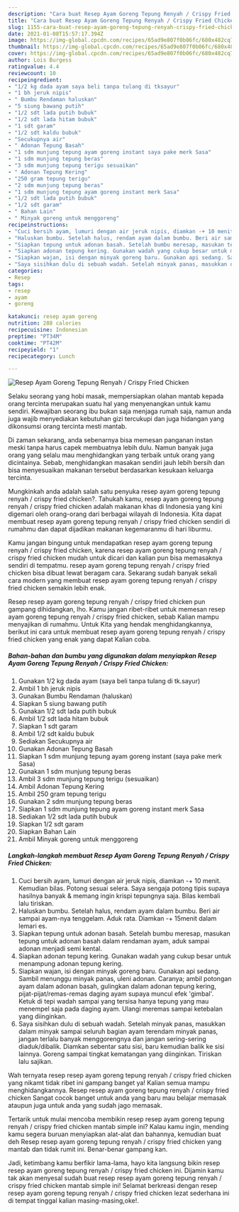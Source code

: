 ```yaml
---
description: "Cara buat Resep Ayam Goreng Tepung Renyah / Crispy Fried Chicken yang enak dan Mudah Dibuat"
title: "Cara buat Resep Ayam Goreng Tepung Renyah / Crispy Fried Chicken yang enak dan Mudah Dibuat"
slug: 1155-cara-buat-resep-ayam-goreng-tepung-renyah-crispy-fried-chicken-yang-enak-dan-mudah-dibuat
date: 2021-01-08T15:57:17.394Z
image: https://img-global.cpcdn.com/recipes/65ad9e807f0b06fc/680x482cq70/resep-ayam-goreng-tepung-renyah-crispy-fried-chicken-foto-resep-utama.jpg
thumbnail: https://img-global.cpcdn.com/recipes/65ad9e807f0b06fc/680x482cq70/resep-ayam-goreng-tepung-renyah-crispy-fried-chicken-foto-resep-utama.jpg
cover: https://img-global.cpcdn.com/recipes/65ad9e807f0b06fc/680x482cq70/resep-ayam-goreng-tepung-renyah-crispy-fried-chicken-foto-resep-utama.jpg
author: Lois Burgess
ratingvalue: 4.4
reviewcount: 10
recipeingredient:
- "1/2 kg dada ayam saya beli tanpa tulang di tksayur"
- "1 bh jeruk nipis"
- " Bumbu Rendaman haluskan"
- "5 siung bawang putih"
- "1/2 sdt lada putih bubuk"
- "1/2 sdt lada hitam bubuk"
- "1 sdt garam"
- "1/2 sdt kaldu bubuk"
- "Secukupnya air"
- " Adonan Tepung Basah"
- "1 sdm munjung tepung ayam goreng instant saya pake merk Sasa"
- "1 sdm munjung tepung beras"
- "3 sdm munjung tepung terigu sesuaikan"
- " Adonan Tepung Kering"
- "250 gram tepung terigu"
- "2 sdm munjung tepung beras"
- "1 sdm munjung tepung ayam goreng instant merk Sasa"
- "1/2 sdt lada putih bubuk"
- "1/2 sdt garam"
- " Bahan Lain"
- " Minyak goreng untuk menggoreng"
recipeinstructions:
- "Cuci bersih ayam, lumuri dengan air jeruk nipis, diamkan -+ 10 menit. Kemudian bilas. Potong sesuai selera. Saya sengaja potong tipis supaya hasilnya banyak &amp; memang ingin krispi tepungnya saja. Bilas kembali lalu tiriskan."
- "Haluskan bumbu. Setelah halus, rendam ayam dalam bumbu. Beri air sampai ayam-nya tenggelam. Aduk rata. Diamkan -+ 15menit dalam lemari es."
- "Siapkan tepung untuk adonan basah. Setelah bumbu meresap, masukan tepung untuk adonan basah dalam rendaman ayam, aduk sampai adonan menjadi semi kental."
- "Siapkan adonan tepung kering. Gunakan wadah yang cukup besar untuk menampung adonan tepung kering."
- "Siapkan wajan, isi dengan minyak goreng baru. Gunakan api sedang. Sambil menunggu minyak panas, uleni adonan. Caranya; ambil potongan ayam dalam adonan basah, gulingkan dalam adonan tepung kering, pijat-pijat/remas-remas daging ayam supaya muncul efek &#39;gimbal&#39;. Ketuk di tepi wadah sampai yang tersisa hanya tepung yang mau menempel saja pada daging ayam. Ulangi meremas sampai ketebalan yang diinginkan."
- "Saya sisihkan dulu di sebuah wadah. Setelah minyak panas, masukkan dalam minyak sampai seluruh bagian ayam terendam minyak panas, jangan terlalu banyak menggorengnya dan jangan sering-sering diaduk/dibalik. Diamkan sebentar satu sisi, baru kemudian balik ke sisi lainnya. Goreng sampai tingkat kematangan yang diinginkan. Tiriskan lalu sajikan."
categories:
- Resep
tags:
- resep
- ayam
- goreng

katakunci: resep ayam goreng 
nutrition: 288 calories
recipecuisine: Indonesian
preptime: "PT34M"
cooktime: "PT42M"
recipeyield: "1"
recipecategory: Lunch

---
```



![Resep Ayam Goreng Tepung Renyah / Crispy Fried Chicken](https://img-global.cpcdn.com/recipes/65ad9e807f0b06fc/680x482cq70/resep-ayam-goreng-tepung-renyah-crispy-fried-chicken-foto-resep-utama.jpg)

Selaku seorang yang hobi masak, mempersiapkan olahan mantab kepada orang tercinta merupakan suatu hal yang menyenangkan untuk kamu sendiri. Kewajiban seorang ibu bukan saja menjaga rumah saja, namun anda juga wajib menyediakan kebutuhan gizi tercukupi dan juga hidangan yang dikonsumsi orang tercinta mesti mantab.

Di zaman  sekarang, anda sebenarnya bisa memesan panganan instan meski tanpa harus capek membuatnya lebih dulu. Namun banyak juga orang yang selalu mau menghidangkan yang terbaik untuk orang yang dicintainya. Sebab, menghidangkan masakan sendiri jauh lebih bersih dan bisa menyesuaikan makanan tersebut berdasarkan kesukaan keluarga tercinta. 



Mungkinkah anda adalah salah satu penyuka resep ayam goreng tepung renyah / crispy fried chicken?. Tahukah kamu, resep ayam goreng tepung renyah / crispy fried chicken adalah makanan khas di Indonesia yang kini digemari oleh orang-orang dari berbagai wilayah di Indonesia. Kita dapat membuat resep ayam goreng tepung renyah / crispy fried chicken sendiri di rumahmu dan dapat dijadikan makanan kegemaranmu di hari liburmu.

Kamu jangan bingung untuk mendapatkan resep ayam goreng tepung renyah / crispy fried chicken, karena resep ayam goreng tepung renyah / crispy fried chicken mudah untuk dicari dan kalian pun bisa memasaknya sendiri di tempatmu. resep ayam goreng tepung renyah / crispy fried chicken bisa dibuat lewat beragam cara. Sekarang sudah banyak sekali cara modern yang membuat resep ayam goreng tepung renyah / crispy fried chicken semakin lebih enak.

Resep resep ayam goreng tepung renyah / crispy fried chicken pun gampang dihidangkan, lho. Kamu jangan ribet-ribet untuk memesan resep ayam goreng tepung renyah / crispy fried chicken, sebab Kalian mampu menyajikan di rumahmu. Untuk Kita yang hendak menghidangkannya, berikut ini cara untuk membuat resep ayam goreng tepung renyah / crispy fried chicken yang enak yang dapat Kalian coba.

<!--inarticleads1-->

##### Bahan-bahan dan bumbu yang digunakan dalam menyiapkan Resep Ayam Goreng Tepung Renyah / Crispy Fried Chicken:

1. Gunakan 1/2 kg dada ayam (saya beli tanpa tulang di tk.sayur)
1. Ambil 1 bh jeruk nipis
1. Gunakan  Bumbu Rendaman (haluskan)
1. Siapkan 5 siung bawang putih
1. Gunakan 1/2 sdt lada putih bubuk
1. Ambil 1/2 sdt lada hitam bubuk
1. Siapkan 1 sdt garam
1. Ambil 1/2 sdt kaldu bubuk
1. Sediakan Secukupnya air
1. Gunakan  Adonan Tepung Basah
1. Siapkan 1 sdm munjung tepung ayam goreng instant (saya pake merk Sasa)
1. Gunakan 1 sdm munjung tepung beras
1. Ambil 3 sdm munjung tepung terigu (sesuaikan)
1. Ambil  Adonan Tepung Kering
1. Ambil 250 gram tepung terigu
1. Gunakan 2 sdm munjung tepung beras
1. Siapkan 1 sdm munjung tepung ayam goreng instant merk Sasa
1. Sediakan 1/2 sdt lada putih bubuk
1. Siapkan 1/2 sdt garam
1. Siapkan  Bahan Lain
1. Ambil  Minyak goreng untuk menggoreng




<!--inarticleads2-->

##### Langkah-langkah membuat Resep Ayam Goreng Tepung Renyah / Crispy Fried Chicken:

1. Cuci bersih ayam, lumuri dengan air jeruk nipis, diamkan -+ 10 menit. Kemudian bilas. Potong sesuai selera. Saya sengaja potong tipis supaya hasilnya banyak &amp; memang ingin krispi tepungnya saja. Bilas kembali lalu tiriskan.
1. Haluskan bumbu. Setelah halus, rendam ayam dalam bumbu. Beri air sampai ayam-nya tenggelam. Aduk rata. Diamkan -+ 15menit dalam lemari es.
1. Siapkan tepung untuk adonan basah. Setelah bumbu meresap, masukan tepung untuk adonan basah dalam rendaman ayam, aduk sampai adonan menjadi semi kental.
1. Siapkan adonan tepung kering. Gunakan wadah yang cukup besar untuk menampung adonan tepung kering.
1. Siapkan wajan, isi dengan minyak goreng baru. Gunakan api sedang. Sambil menunggu minyak panas, uleni adonan. Caranya; ambil potongan ayam dalam adonan basah, gulingkan dalam adonan tepung kering, pijat-pijat/remas-remas daging ayam supaya muncul efek &#39;gimbal&#39;. Ketuk di tepi wadah sampai yang tersisa hanya tepung yang mau menempel saja pada daging ayam. Ulangi meremas sampai ketebalan yang diinginkan.
1. Saya sisihkan dulu di sebuah wadah. Setelah minyak panas, masukkan dalam minyak sampai seluruh bagian ayam terendam minyak panas, jangan terlalu banyak menggorengnya dan jangan sering-sering diaduk/dibalik. Diamkan sebentar satu sisi, baru kemudian balik ke sisi lainnya. Goreng sampai tingkat kematangan yang diinginkan. Tiriskan lalu sajikan.




Wah ternyata resep resep ayam goreng tepung renyah / crispy fried chicken yang nikamt tidak ribet ini gampang banget ya! Kalian semua mampu menghidangkannya. Resep resep ayam goreng tepung renyah / crispy fried chicken Sangat cocok banget untuk anda yang baru mau belajar memasak ataupun juga untuk anda yang sudah jago memasak.

Tertarik untuk mulai mencoba membikin resep resep ayam goreng tepung renyah / crispy fried chicken mantab simple ini? Kalau kamu ingin, mending kamu segera buruan menyiapkan alat-alat dan bahannya, kemudian buat deh Resep resep ayam goreng tepung renyah / crispy fried chicken yang mantab dan tidak rumit ini. Benar-benar gampang kan. 

Jadi, ketimbang kamu berfikir lama-lama, hayo kita langsung bikin resep resep ayam goreng tepung renyah / crispy fried chicken ini. Dijamin kamu tak akan menyesal sudah buat resep resep ayam goreng tepung renyah / crispy fried chicken mantab simple ini! Selamat berkreasi dengan resep resep ayam goreng tepung renyah / crispy fried chicken lezat sederhana ini di tempat tinggal kalian masing-masing,oke!.

